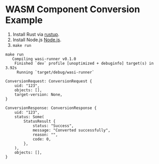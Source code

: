 # WASM Component Conversion Example

1. Install Rust via [rustup](https://rustup.rs/).
2. Install Node.js [Node.js](https://nodejs.org/).
3. `make run`

```
make run
   Compiling wasi-runner v0.1.0 
    Finished `dev` profile [unoptimized + debuginfo] target(s) in 3.92s
     Running `target/debug/wasi-runner`

ConversionRequest: ConversionRequest {
    uid: "123",
    objects: [],
    target-version: None,
}

ConversionResponse: ConversionResponse {
    uid: "123",
    status: Some(
        StatusResult {
            status: "Success",
            message: "Converted successfully",
            reason: "",
            code: 0,
        },
    ),
    objects: [],
}
```